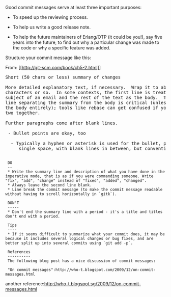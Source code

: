 Good commit messages serve at least three important purposes:

* To speed up the reviewing process.

* To help us write a good release note.

* To help the future maintainers of Erlang/OTP (it could be you!), say five years into the future, to find out why a particular change was made to the code or why a specific feature was added.

Structure your commit message like this:

From: [[http://git-scm.com/book/ch5-2.html]]
<pre>
Short (50 chars or less) summary of changes

More detailed explanatory text, if necessary.  Wrap it to about 72
characters or so.  In some contexts, the first line is treated as the
subject of an email and the rest of the text as the body.  The blank
line separating the summary from the body is critical (unless you omit
the body entirely); tools like rebase can get confused if you run the
two together.

Further paragraphs come after blank lines.

 - Bullet points are okay, too

  - Typically a hyphen or asterisk is used for the bullet, preceded by a
     single space, with blank lines in between, but conventions vary here
     </pre>

     DO
     --
     * Write the summary line and description of what you have done in the imperative mode, that is as if you were commanding someone. Write "fix", "add", "change" instead of "fixed", "added", "changed".
     * Always leave the second line blank.
     * Line break the commit message (to make the commit message readable without having to scroll horizontally in `gitk`).

     DON'T
     -----
     * Don't end the summary line with a period - it's a title and titles don't end with a period.

     Tips
     ----
     * If it seems difficult to summarize what your commit does, it may be because it includes several logical changes or bug fixes, and are better split up into several commits using `git add -p`.

     References
     ----------
     The following blog post has a nice discussion of commit messages:

     "On commit messages":http://who-t.blogspot.com/2009/12/on-commit-messages.html
another reference:http://who-t.blogspot.sg/2009/12/on-commit-messages.html
